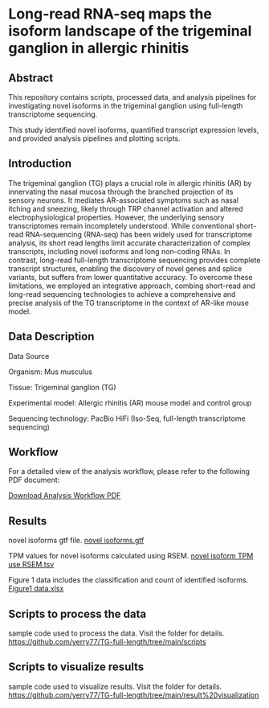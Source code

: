 # Long-read RNA-seq maps the isoform landscape of the trigeminal ganglion in allergic rhinitis

## Abstract
This repository contains scripts, processed data, and analysis pipelines for investigating novel isoforms in the trigeminal ganglion using full-length transcriptome sequencing.

This study identified novel isoforms, quantified transcript expression levels, and provided analysis pipelines and plotting scripts.

## Introduction
The trigeminal ganglion (TG) plays a crucial role in allergic rhinitis (AR) by innervating the nasal mucosa through the branched projection of its sensory neurons.  It mediates AR-associated symptoms such as nasal itching and sneezing, likely through TRP channel activation and altered electrophysiological properties. However, the underlying sensory transcriptomes remain incompletely understood. While conventional short-read RNA-sequencing (RNA-seq) has been widely used for transcriptome analysis, its short read lengths limit accurate characterization of complex transcripts, including novel isoforms and long non-coding RNAs. In contrast, long-read full-length transcriptome sequencing provides complete transcript structures, enabling the discovery of novel genes and splice variants, but suffers from lower quantitative accuracy. To overcome these limitations, we employed an integrative approach, combing short-read and long-read sequencing technologies to achieve a comprehensive and precise analysis of the TG transcriptome in the context of AR-like mouse model.

## Data Description
Data Source

Organism: Mus musculus

Tissue: Trigeminal ganglion (TG)

Experimental model: Allergic rhinitis (AR) mouse model and control group

Sequencing technology: PacBio HiFi (Iso-Seq, full-length transcriptome sequencing)

## Workflow
For a detailed view of the analysis workflow, please refer to the following PDF document:

[Download Analysis Workflow PDF](https://github.com/yerry77/TG-full-length/blob/main/analysis%20workflow.pdf)

## Results 
novel isoforms gtf file. [novel isoforms.gtf](https://github.com/yerry77/TG-full-length/blob/main/novel%20isoforms.gtf)  

TPM values for novel isoforms calculated using RSEM. [novel isoform TPM use RSEM.tsv](https://github.com/yerry77/TG-full-length/blob/main/novel%20isoform%20TPM%20use%20RSEM.tsv)

Figure 1 data includes the classification and count of identified isoforms. [Figure1 data.xlsx](https://github.com/yerry77/TG-full-length/blob/main/Figure1%20data.xlsx)

## Scripts to process the data

sample code used to process the data. Visit the folder for details. https://github.com/yerry77/TG-full-length/tree/main/scripts

## Scripts to visualize results

sample code used to visualize results. Visit the folder for details. https://github.com/yerry77/TG-full-length/tree/main/result%20visualization
